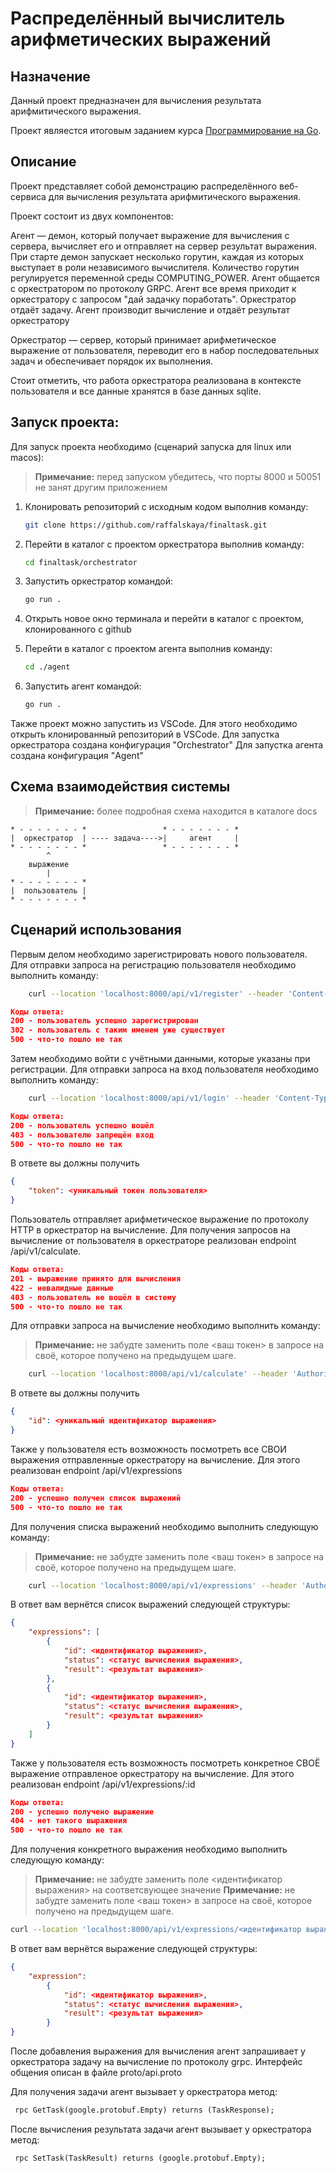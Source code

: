 # Распределённый вычислитель арифметических выражений

## Назначение

Данный проект предназначен для вычисления результата арифмитического выражения.

Проект являестся итоговым заданием курса [Программирование
на Go](https://lyceum.yandex.ru/go).

## Описание

Проект представляет собой демонстрацию распределённого веб-сервиса для вычисления результата арифмитического выражения.

Проект состоит из двух компонентов:

Агент — демон, который получает выражение для вычисления с сервера, вычисляет его и отправляет на сервер результат выражения. При старте демон запускает несколько горутин, каждая из которых выступает в роли независимого вычислителя. Количество горутин регулируется переменной среды COMPUTING_POWER. Агент общается с оркестратором по протоколу GRPC. Агент все время приходит к оркестратору с запросом "дай задачку поработать". Оркестратор отдаёт задачу. Агент производит вычисление и отдаёт результат оркестратору

Оркестратор — сервер, который принимает арифметическое выражение от пользователя, переводит его в набор последовательных задач и обеспечивает порядок их выполнения.

Стоит отметить, что работа оркестратора реализована в контексте пользователя и все данные хранятся в базе данных sqlite.
## Запуск проекта:
Для запуск проекта необходимо (сценарий запуска для linux или macos):
> **Примечание:**  перед запуском убедитесь, что порты 8000 и 50051 не занят другим приложением

1. Клонировать репозиторий с исходным кодом выполнив команду:
    ```bash
    git clone https://github.com/raffalskaya/finaltask.git
    ```
2. Перейти в каталог с проектом оркестратора выполнив команду:
    ```bash
    cd finaltask/orchestrator
    ```
3. Запустить оркестратор командой:
    ```bash
    go run .
    ```
4.  Открыть новое окно терминала и перейти в каталог с проектом, клонированного с github
   
5.  Перейти в каталог с проектом агента выполнив команду:
    ```bash
    cd ./agent
    ```
6. Запустить агент командой:
    ```bash
    go run .
    ```

Также проект можно запустить из VSCode. Для этого необходимо открыть клонированный репозиторий в VSCode.
Для запустка оркестратора создана конфигурация "Orchestrator"
Для запустка агента создана конфигурация "Agent"

## Схема взаимодействия системы
> **Примечание:**  более подробная схема находится в каталоге docs

```text
* - - - - - - - *                 * - - - - - - - *
|  оркестратор  | ---- задача---->|     агент     |
* - - - - - - - *                 * - - - - - - - *
        ^
    выражение
        |
* - - - - - - - *
|  пользователь |
* - - - - - - - *

```

## Сценарий использования

Первым делом необходимо зарегистрировать нового пользователя. Для отправки запроса на регистрацию пользователя необходимо выполнить команду:

```bash
    curl --location 'localhost:8000/api/v1/register' --header 'Content-Type: application/json' --data '{"name": "agent007", "OriginPassword": "12345"}'
```

```json
Коды ответа: 
200 - пользователь успешно зарегистрирован
302 - пользователь с таким именем уже существует
500 - что-то пошло не так
```

Затем необходимо войти с учётными данными, которые указаны при регистрации. Для отправки запроса на вход пользователя необходимо выполнить команду:

```bash
    curl --location 'localhost:8000/api/v1/login' --header 'Content-Type: application/json' --data '{"name": "agent007", "OriginPassword": "12345"}'
```

```json
Коды ответа: 
200 - пользователь успешно вошёл
403 - пользователю запрещён вход
500 - что-то пошло не так
```
В ответе вы должны получить 
```json
{
    "token": <уникальный токен пользователя>
}
```

Пользователь отправляет арифметическое выражение по протоколу HTTP в оркестратор на вычисление. Для получения запросов на вычисление от пользователя в оркестраторе реализован endpoint /api/v1/calculate.


```json
Коды ответа: 
201 - выражение принято для вычисления
422 - невалидные данные
403 - пользователь не вошёл в систему
500 - что-то пошло не так
```

Для отправки запроса на вычисление необходимо выполнить команду:
> **Примечание:**  не забудте заменить поле <ваш токен> в запросе на своё, которое получено на предыдущем шаге.
```bash
    curl --location 'localhost:8000/api/v1/calculate' --header 'Authorization: Bearer <ваш токен>' --header 'Content-Type: application/json' --data '{"expression": "4+3*2"}'
```
В ответе вы должны получить 
```json
{
    "id": <уникальный идентификатор выражения>
}
```

Также у пользователя есть возможность посмотреть все СВОИ выражения отправленные оркестратору на вычисление. Для этого реализован endpoint /api/v1/expressions

```json
Коды ответа:
200 - успешно получен список выражений
500 - что-то пошло не так
```

Для получения списка выражений необходимо выполнить следующую команду:
> **Примечание:**  не забудте заменить поле <ваш токен> в запросе на своё, которое получено на предыдущем шаге.
```bash
    curl --location 'localhost:8000/api/v1/expressions' --header 'Authorization: Bearer <ваш токен>'
```

В ответ вам вернётся список выражений следующей структуры:

```json
{
    "expressions": [
        {
            "id": <идентификатор выражения>,
            "status": <статус вычисления выражения>,
            "result": <результат выражения>
        },
        {
            "id": <идентификатор выражения>,
            "status": <статус вычисления выражения>,
            "result": <результат выражения>
        }
    ]
}
```
Также у пользователя есть возможность посмотреть конкретное СВОЁ выражение отправленое оркестратору на вычисление. Для этого реализован endpoint /api/v1/expressions/:id

```json
Коды ответа:
200 - успешно получено выражение
404 - нет такого выражения
500 - что-то пошло не так
```
Для получения конкретного выражения необходимо выполнить следующую команду:
> **Примечание:**  не забудте заменить поле <идентификатор выражения> на соответсвующее значение
> **Примечание:**  не забудте заменить поле <ваш токен> в запросе на своё, которое получено на предыдущем шаге.

```bash
curl --location 'localhost:8000/api/v1/expressions/<идентификатор выражения> --header 'Authorization: Bearer <ваш токен>'
```

В ответ вам вернётся выражение следующей структуры:

```json
{
    "expression":
        {
            "id": <идентификатор выражения>,
            "status": <статус вычисления выражения>,
            "result": <результат выражения>
        }
}
```


После добавления выражения для вычисления агент запрашивает у оркестратора задачу на вычисление по протоколу grpc. Интерфейс общения описан в файле proto/api.proto

Для получения задачи агент вызывает у оркестратора метод:
```proto
 rpc GetTask(google.protobuf.Empty) returns (TaskResponse);
```

После вычисления результата задачи агент вызывает у оркестратора метод:
```proto
 rpc SetTask(TaskResult) returns (google.protobuf.Empty);
```